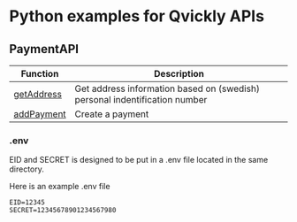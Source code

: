 # Python examples for Qvickly APIs

## PaymentAPI

| Function                    | Description                                                                |
| --------------------------- | -------------------------------------------------------------------------- |
| [getAddress](getAddress.py) | Get address information based on (swedish) personal indentification number |
| [addPayment](addPayment.py) | Create a payment                                                           |

### .env

EID and SECRET is designed to be put in a .env file located in the same directory.

Here is an example .env file

```env
EID=12345
SECRET=12345678901234567980
```
